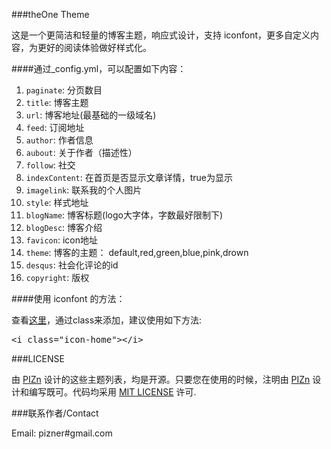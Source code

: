###theOne Theme

这是一个更简洁和轻量的博客主题，响应式设计，支持 iconfont，更多自定义内容，为更好的阅读体验做好样式化。

####通过_config.yml，可以配置如下内容：

1. ```paginate```: 分页数目
2. ```title```: 博客主题
3. ```url```: 博客地址(最基础的一级域名)
4. ```feed```: 订阅地址
5. ```author```: 作者信息
6. ```aubout```: 关于作者（描述性）
7. ```follow```: 社交
8. ```indexContent```: 在首页是否显示文章详情，true为显示
9. ```imagelink```: 联系我的个人图片
10. ```style```: 样式地址
11. ```blogName```: 博客标题(logo大字体，字数最好限制下)
12. ```blogDesc```: 博客介绍
13. ```favicon```: icon地址
14. ```theme```: 博客的主题： default,red,green,blue,pink,drown
15. ```desqus```: 社会化评论的id
16. ```copyright```: 版权

####使用 iconfont 的方法：

查看<a href="http://fortawesome.github.com/Font-Awesome/" target="_blank">这里</a>，通过class来添加，建议使用如下方法:

<pre>
&lt;i class="icon-home"&gt;&lt;/i&gt;
</pre>

###LICENSE

由 <a href="http://www.pizn.net" target="_blank">PIZn</a> 设计的这些主题列表，均是开源。只要您在使用的时候，注明由 <a href="http://www.pizn.net" target="_blank">PIZn</a> 设计和编写既可。代码均采用 <a href="http://zh.wikipedia.org/wiki/MIT_License" target="_blank">MIT LICENSE</a> 许可.

###联系作者/Contact

Email: pizner#gmail.com
